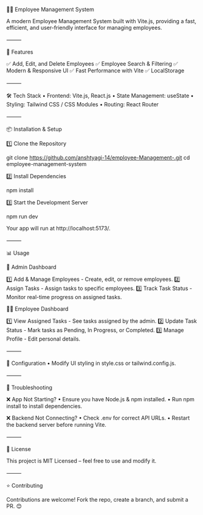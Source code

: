 
👨‍💼 Employee Management System

A modern Employee Management System built with Vite.js, providing a fast, efficient, and user-friendly interface for managing employees.



⸻

🚀 Features

✅ Add, Edit, and Delete Employees
✅ Employee Search & Filtering
✅ Modern & Responsive UI
✅ Fast Performance with Vite
✅ LocalStorage 

⸻

🛠️ Tech Stack
	•	Frontend: Vite.js, React.js
	•	State Management: useState 
	•	Styling: Tailwind CSS / CSS Modules
	•	Routing: React Router

⸻

📦 Installation & Setup

1️⃣ Clone the Repository

git clone https://github.com/anshtyagi-14/employee-Management-.git
cd employee-management-system

2️⃣ Install Dependencies

npm install

3️⃣ Start the Development Server

npm run dev

Your app will run at http://localhost:5173/.

⸻

📊 Usage

👑 Admin Dashboard

1️⃣ Add & Manage Employees - Create, edit, or remove employees.
2️⃣ Assign Tasks - Assign tasks to specific employees.
3️⃣ Track Task Status - Monitor real-time progress on assigned tasks.

👨‍💻 Employee Dashboard

1️⃣ View Assigned Tasks - See tasks assigned by the admin.
2️⃣ Update Task Status - Mark tasks as Pending, In Progress, or Completed.
3️⃣ Manage Profile - Edit personal details.


⸻

🔧 Configuration
	•	Modify UI styling in style.css or tailwind.config.js.

⸻

🐞 Troubleshooting

❌ App Not Starting?
	•	Ensure you have Node.js & npm installed.
	•	Run npm install to install dependencies.

❌ Backend Not Connecting?
	•	Check .env for correct API URLs.
	•	Restart the backend server before running Vite.

⸻

📜 License

This project is MIT Licensed – feel free to use and modify it.

⸻

⭐ Contributing

Contributions are welcome! Fork the repo, create a branch, and submit a PR. 😊

